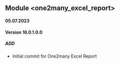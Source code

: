 ## Module <one2many_excel_report>

#### 05.07.2023
#### Version 16.0.1.0.0
##### ADD
- Initial commit for One2many Excel Report 
